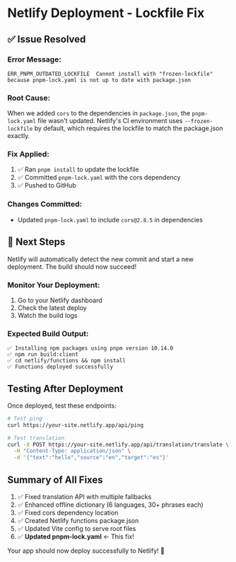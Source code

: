 # Netlify Deployment - Lockfile Fix

## ✅ Issue Resolved

### Error Message:
```
ERR_PNPM_OUTDATED_LOCKFILE  Cannot install with "frozen-lockfile" 
because pnpm-lock.yaml is not up to date with package.json
```

### Root Cause:
When we added `cors` to the dependencies in `package.json`, the `pnpm-lock.yaml` file wasn't updated. Netlify's CI environment uses `--frozen-lockfile` by default, which requires the lockfile to match the package.json exactly.

### Fix Applied:
1. ✅ Ran `pnpm install` to update the lockfile
2. ✅ Committed `pnpm-lock.yaml` with the cors dependency
3. ✅ Pushed to GitHub

### Changes Committed:
- Updated `pnpm-lock.yaml` to include `cors@2.8.5` in dependencies

## 🚀 Next Steps

Netlify will automatically detect the new commit and start a new deployment. The build should now succeed!

### Monitor Your Deployment:
1. Go to your Netlify dashboard
2. Check the latest deploy
3. Watch the build logs

### Expected Build Output:
```
✅ Installing npm packages using pnpm version 10.14.0
✅ npm run build:client
✅ cd netlify/functions && npm install
✅ Functions deployed successfully
```

## Testing After Deployment

Once deployed, test these endpoints:

```bash
# Test ping
curl https://your-site.netlify.app/api/ping

# Test translation
curl -X POST https://your-site.netlify.app/api/translation/translate \
  -H "Content-Type: application/json" \
  -d '{"text":"hello","source":"en","target":"es"}'
```

## Summary of All Fixes

1. ✅ Fixed translation API with multiple fallbacks
2. ✅ Enhanced offline dictionary (6 languages, 30+ phrases each)
3. ✅ Fixed cors dependency location
4. ✅ Created Netlify functions package.json
5. ✅ Updated Vite config to serve root files
6. ✅ **Updated pnpm-lock.yaml** ← This fix!

Your app should now deploy successfully to Netlify! 🎉
